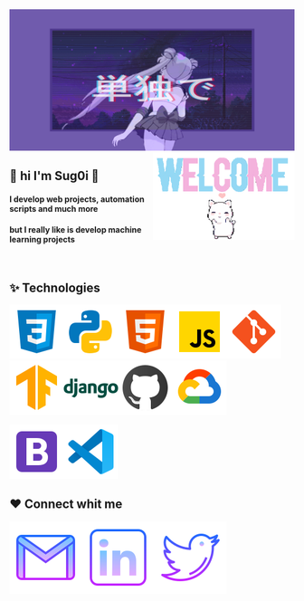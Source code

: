 <img  src="https://raw.githubusercontent.com/Sug0i/Sug0i/main/images/3082216.gif" width="1000px" height="250px" />

<br>

   <img  src="https://raw.githubusercontent.com/Sug0i/Sug0i/main/images/d8c40ef811ec3338200327e9397ed569bf69f602r1-320-198_00.gif" width="250px" align="right" />


## 🌷 hi I'm Sug0i 🌷

#### I develop web projects, automation scripts and much more
#### but I really like is  develop machine learning projects

<br>

## ✨ Technologies
<img  src="https://raw.githubusercontent.com/Sug0i/Sug0i/main/images/icons8-css3-48.svg"  /><img  src="https://raw.githubusercontent.com/Sug0i/Sug0i/main/images/icons8-python-48.svg"  /><img  src="https://raw.githubusercontent.com/Sug0i/Sug0i/main/images/icons8-html-5-48.svg"  /><img  src="https://raw.githubusercontent.com/Sug0i/Sug0i/main/images/icons8-javascript-48.svg"  /><img  src="https://raw.githubusercontent.com/Sug0i/Sug0i/main/images/icons8-git-48.svg"  /><img  src="https://raw.githubusercontent.com/Sug0i/Sug0i/main/images/icons8-tensorflow-48.svg"  /><img  src="https://raw.githubusercontent.com/Sug0i/Sug0i/main/images/icons8-django-48.svg"  /><img  src="https://raw.githubusercontent.com/Sug0i/Sug0i/main/images/icons8-github.svg"  /><img  src="https://raw.githubusercontent.com/Sug0i/Sug0i/main/images/icons8-google-cloud.svg"  />




<img  src="https://raw.githubusercontent.com/Sug0i/Sug0i/main/images/icons8-bootstrap.svg"  /><img  src="https://raw.githubusercontent.com/Sug0i/Sug0i/main/images/icons8-visual-studio-code-2019.svg"  />



## ❤️ Connect whit me
<a href="" target="blank_" ><img  src="https://raw.githubusercontent.com/Sug0i/Sug0i/main/images/icons8-gmail.svg" /></a><a href="" target="blank_" ><img  src="https://raw.githubusercontent.com/Sug0i/Sug0i/main/images/icons8-linkedin-64.svg" /></a><a href="" target="blank_" ><img  src="https://raw.githubusercontent.com/Sug0i/Sug0i/main/images/icons8-twitter-64.svg" /></a>




 



<!---
Sug0i/Sug0i is a ✨ special ✨ repository because its `README.md` (this file) appears on your GitHub profile.
You can click the Preview link to take a look at your changes.
--->
